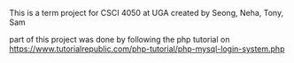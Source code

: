 This is a term project for CSCI 4050 at UGA
created by Seong, Neha, Tony, Sam

part of this project was done by following the php tutorial on 
https://www.tutorialrepublic.com/php-tutorial/php-mysql-login-system.php
